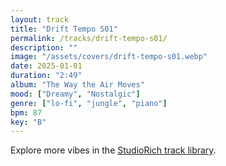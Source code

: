 ```yaml
---
layout: track
title: "Drift Tempo S01"
permalink: /tracks/drift-tempo-s01/
description: ""
image: "/assets/covers/drift-tempo-s01.webp"
date: 2025-01-01
duration: "2:49"
album: "The Way the Air Moves"
mood: ["Dreamy", "Nostalgic"]
genre: ["lo-fi", "jungle", "piano"]
bpm: 87
key: "B"
---
```


Explore more vibes in the [StudioRich track library](/tracks/).
